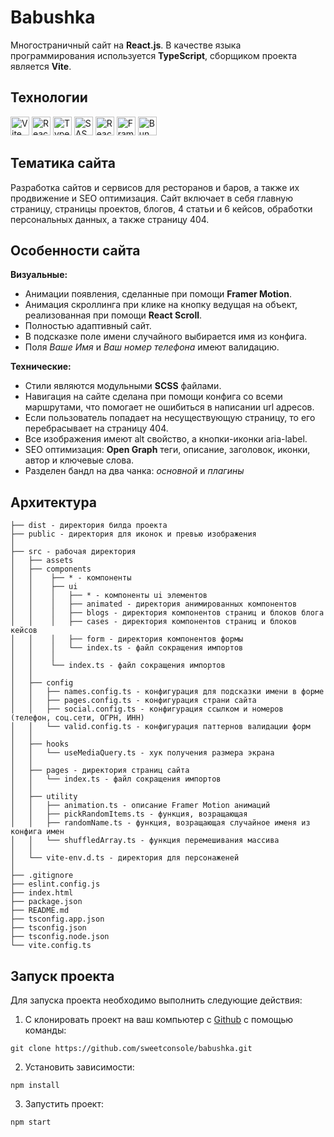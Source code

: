 # Babushka 

Многостраничный сайт на <strong>React.js</strong>. В качестве языка программирования используется <strong>TypeScript</strong>, сборщиком проекта является <strong>Vite</strong>.

## Технологии

<div id="steck">
	<img src="https://cdn.jsdelivr.net/gh/devicons/devicon@latest/icons/vitejs/vitejs-original.svg" width="30" height="30" alt="Vite" />
	<img src="https://cdn.jsdelivr.net/gh/devicons/devicon@latest/icons/react/react-original-wordmark.svg" width="30" height="30" alt="React"/>
  <img src="https://cdn.jsdelivr.net/gh/devicons/devicon@latest/icons/typescript/typescript-original.svg" width="30" height="30" alt="Type Script"/>
	<img src="https://cdn.jsdelivr.net/gh/devicons/devicon@latest/icons/sass/sass-original.svg" width="30" height="30" alt="SASS"/>
	<img src="https://cdn.jsdelivr.net/gh/devicons/devicon@latest/icons/reactrouter/reactrouter-original.svg" width="30" height="30" alt="React Router" />
	<img src="https://cdn.jsdelivr.net/gh/devicons/devicon@latest/icons/framermotion/framermotion-original.svg" width="30" height="30" alt="Framer Motion" />
	<img src="https://cdn.jsdelivr.net/gh/devicons/devicon@latest/icons/bun/bun-original.svg" width="30" height="30" alt="Bun"  />
</div>

## Тематика сайта 
Разработка сайтов и сервисов для ресторанов и баров, а также их продвижение и SEO оптимизация. Сайт включает в себя главную страницу, страницы проектов, блогов, 4 статьи и 6 кейсов, обработки персональных данных, а также страницу 404.<br>

## Особенности сайта
<strong>Визуальные:</strong><br>
* Анимации появления, сделанные при помощи <strong>Framer Motion</strong>.
* Анимация скроллинга при клике на кнопку ведущая на объект, реализованная при помощи <strong>React Scroll</strong>.
* Полностью адаптивный сайт.
* В подсказке поле имени случайного выбирается имя из конфига.
* Поля <em>Ваше Имя</em> и <em>Ваш номер телефона</em> имеют валидацию.

<b>Технические:</b><br>
* Стили являются модульными <strong>SCSS</strong> файлами. 
* Навигация на сайте сделана при помощи конфига со всеми маршрутами, что помогает не ошибиться в написании url адресов. 
* Если пользователь попадает на несуществующую страницу, то его перебрасывает на страницу 404.
* Все изображения имеют alt свойство, а кнопки-иконки aria-label.
* SEO оптимизация: <strong>Open Graph</strong> теги, описание, заголовок, иконки, автор и ключевые слова.
* Разделен бандл на два чанка: <em>основной</em> и <em>плагины</em>

## Архитектура

```
├── dist - директория билда проекта
├── public - директория для иконок и превью изображения 
│ 
├── src - рабочая директория
│   ├── assets
│   ├── components
│   │	 ├── * - компоненты
│   │	 ├── ui
│   │	 │   ├── * - компоненты ui элементов
│   │	 │   ├── animated - директория анимированных компонентов
│   │	 │   ├── blogs - директория компонентов страниц и блоков блога
│   │	 │   ├── cases - директория компонентов страниц и блоков кейсов
│   │    │   ├── form - директория компонентов формы
│   │    │   └── index.ts - файл сокращения импортов
│   │    │
│   │    └── index.ts - файл сокращения импортов
│   │
│   ├── config
│   │   ├── names.config.ts - конфигурация для подсказки имени в форме
│   │   ├── pages.config.ts - конфигурация страни сайта
│   │   ├── social.config.ts - конфигурация ссылком и номеров (телефон, соц.сети, ОГРН, ИНН) 
│   │   └── valid.config.ts - конфигурация паттернов валидации форм
│   │	
│   ├── hooks 
│   │   └── useMediaQuery.ts - хук получения размера экрана
│   │
│   ├── pages - директория страниц сайта
│   │   └── index.ts - файл сокращения импортов
│   │
│   ├── utility 
│   │   ├── animation.ts - описание Framer Motion анимаций
│   │   ├── pickRandomItems.ts - функция, возращающая 
│   │   ├── randomName.ts - функция, возращающая случайное именя из конфига имен 
│   │   └── shuffledArray.ts - функция перемешивания массива
│   │
│   └── vite-env.d.ts - директория для персонаженей
│
├── .gitignore
├── eslint.config.js
├── index.html
├── package.json
├── README.md
├── tsconfig.app.json
├── tsconfig.json
├── tsconfig.node.json
└── vite.config.ts
```

## Запуск проекта

Для запуска проекта необходимо выполнить следующие действия:

1. С клонировать проект на ваш компьютер с [Github](https://github.com/sweetconsole/babushka) с помощью команды:
```
git clone https://github.com/sweetconsole/babushka.git
```
2. Установить зависимости:<br>
```
npm install
```
3. Запустить проект:<br>
```
npm start
```
